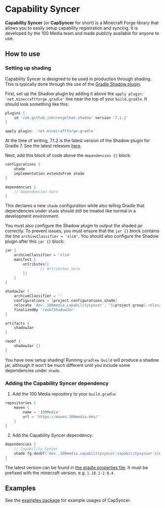 # Capability Syncer
**Capability Syncer** (or **CapSyncer** for short) is a Minecraft Forge library that allows you to easily setup capability registration and syncing.
It is developed by the 100 Media team and made publicly available for anyone to use.

## How to use
### Setting up shading
Capability Syncer is designed to be used in production through shading.
This is typically done through the use of the [Gradle Shadow plugin](https://github.com/johnrengelman/shadow).

First, set up the Shadow plugin by adding it above the `apply plugin: 'net.minecraftforge.gradle'` line near the top of your `build.gradle`.
It should look something like this:
```groovy
plugins {
    id 'com.github.johnrengelman.shadow' version '7.1.2'
}

apply plugin: 'net.minecraftforge.gradle'
```
At the time of writing, 7.1.2 is the latest version of the Shadow plugin for Gradle 7.
See the latest releases [here](https://github.com/johnrengelman/shadow/releases).

Next, add this block of code above the `dependencies {}` block:
```groovy
configurations {
    shade
    implementation.extendsFrom shade
}

dependencies {
    // Dependencies here
}
```
This declares a new `shade` configuration while also telling Gradle that dependencies under `shade` should still be treated like normal in a development environment.

You must also configure the Shadow plugin to output the shaded jar correctly.
To prevent issues, you must ensure that the `jar {}` block contains the line `archiveClassifier = 'slim'`.
You should also configure the Shadow plugin after this `jar {}` block:
```groovy
jar {
    archiveClassifier = 'slim'
    manifest {
        attributes([
                // Attributes here
        ])
    }
}

shadowJar {
    archiveClassifier = ''
    configurations = [project.configurations.shade]
    relocate 'dev._100media.capabilitysyncer', "${project.group}.relocated.capabilitysyncer"
    finalizedBy 'reobfShadowJar'
}

artifacts {
    shadowJar
}

reobf {
    shadowJar {}
}
```

You have now setup shading!
Running `gradlew build` will produce a shadow jar, although it won't be much different until you include some dependencies under `shade`.

### Adding the Capability Syncer dependency
1. Add the 100 Media repository to your `build.gradle`:
```groovy
repositories {
    maven {
        name = '100Media'
        url = 'https://maven.100media.dev/'
    }
}
```
2. Add the Capability Syncer dependency:
```groovy
dependencies {
    // Capability Syncer
    shade fg.deobf("dev._100media.capabilitysyncer:capabilitysyncer:${capabilitysyncer_version}")
}
```
The latest version can be found in [the gradle.properties file](gradle.properties). It must be prefixed with the minecraft version, e.g. `1.18.1-2.0.4`.

## Examples
See the [examples package](src/main/java/dev/_100media/capabilitysyncer/example) for example usages of CapSyncer.